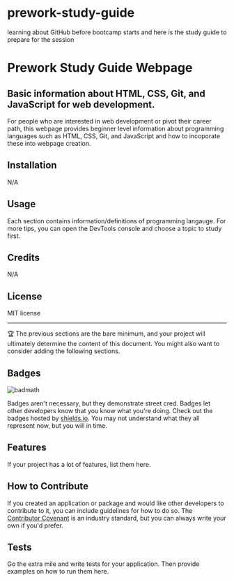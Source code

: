 # prework-study-guide
learning about GitHub before bootcamp starts and here is the study guide to prepare for the session
# Prework Study Guide Webpage

## Basic information about HTML, CSS, Git, and JavaScript for web development. 

For people who are interested in web development or pivot their career path, this webpage provides beginner level information about programming languages such as HTML, CSS, Git, and JavaScript and how to incoporate these into webpage creation. 

## Installation

N/A

## Usage

Each section contains information/definitions of programming langauge. For more tips, you can open the DevTools console and choose a topic to study first.

## Credits

N/A

## License

MIT license

---

🏆 The previous sections are the bare minimum, and your project will ultimately determine the content of this document. You might also want to consider adding the following sections.

## Badges

![badmath](https://img.shields.io/github/languages/top/nielsenjared/badmath)

Badges aren't necessary, but they demonstrate street cred. Badges let other developers know that you know what you're doing. Check out the badges hosted by [shields.io](https://shields.io/). You may not understand what they all represent now, but you will in time.

## Features

If your project has a lot of features, list them here.

## How to Contribute

If you created an application or package and would like other developers to contribute to it, you can include guidelines for how to do so. The [Contributor Covenant](https://www.contributor-covenant.org/) is an industry standard, but you can always write your own if you'd prefer.

## Tests

Go the extra mile and write tests for your application. Then provide examples on how to run them here.

